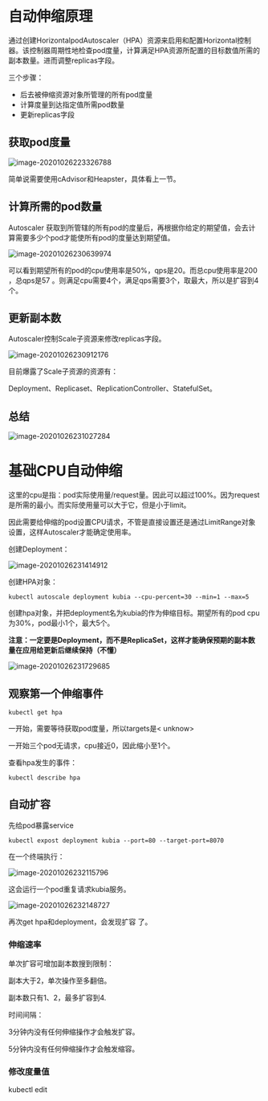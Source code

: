 # 自动伸缩原理

通过创建HorizontalpodAutoscaler（HPA）资源来启用和配置Horizontal控制器。该控制器周期性地检查pod度量，计算满足HPA资源所配置的目标数值所需的副本数量。进而调整replicas字段。

三个步骤：

- 后去被伸缩资源对象所管理的所有pod度量
- 计算度量到达指定值所需pod数量
- 更新replicas字段

## 获取pod度量

![image-20201026223326788](E:\0git_note\docker\img\image-20201026223326788.png)

简单说需要使用cAdvisor和Heapster，具体看上一节。

## 计算所需的pod数量

Autoscaler 获取到所管辖的所有pod的度量后，再根据你给定的期望值，会去计算需要多少个pod才能使所有pod的度量达到期望值。

![image-20201026230639974](E:\0git_note\docker\img\image-20201026230639974.png)

可以看到期望所有的pod的cpu使用率是50%，qps是20。而总cpu使用率是200 ，总qps是57 。则满足cpu需要4个，满足qps需要3个，取最大，所以是扩容到4个。

## 更新副本数

Autoscaler控制Scale子资源来修改replicas字段。

![image-20201026230912176](E:\0git_note\docker\img\image-20201026230912176.png)

目前爆露了Scale子资源的资源有：

Deployment、Replicaset、ReplicationController、StatefulSet。

## 总结

![image-20201026231027284](E:\0git_note\docker\img\image-20201026231027284.png)

# 基础CPU自动伸缩

这里的cpu是指：pod实际使用量/request量。因此可以超过100%。因为request是所需的最小。而实际使用量可以大于它，但是小于limit。

因此需要给伸缩的pod设置CPU请求，不管是直接设置还是通过LimitRange对象设置，这样Autoscaler才能确定使用率。

创建Deployment：

![image-20201026231414912](E:\0git_note\docker\img\image-20201026231414912.png)

创建HPA对象：

```shell
kubectl autoscale deployment kubia --cpu-percent=30 --min=1 --max=5
```

创建hpa对象，并把deployment名为kubia的作为伸缩目标。期望所有的pod cpu为30%，pod最小1个，最大5个。

**注意：一定要是Deployment，而不是ReplicaSet，这样才能确保预期的副本数量在应用给更新后继续保持（不懂）**

![image-20201026231729685](E:\0git_note\docker\img\image-20201026231729685.png)

## 观察第一个伸缩事件

```shell
kubectl get hpa
```

一开始，需要等待获取pod度量，所以targets是< unknow>

一开始三个pod无请求，cpu接近0，因此缩小至1个。

查看hpa发生的事件：

```shell
kubectl describe hpa
```

## 自动扩容

先给pod暴露service

```shell
kubectl expost deployment kubia --port=80 --target-port=8070
```

在一个终端执行：

![image-20201026232115796](E:\0git_note\docker\img\image-20201026232115796.png)

这会运行一个pod重复请求kubia服务。

![image-20201026232148727](E:\0git_note\docker\img\image-20201026232148727.png)

再次get hpa和deployment，会发现扩容 了。

### 伸缩速率

单次扩容可增加副本数搜到限制：

副本大于2，单次操作至多翻倍。

副本数只有1、2，最多扩容到4.

时间间隔：

3分钟内没有任何伸缩操作才会触发扩容。

5分钟内没有任何伸缩操作才会触发缩容。

### 修改度量值

kubectl edit